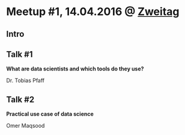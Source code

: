 # Meetup #1, 14.04.2016 @ [Zweitag](http://www.zweitag.de)

## Intro


## Talk #1
**What are data scientists and which tools do they use?**

Dr. Tobias Pfaff

## Talk #2
**Practical use case of data science**

Omer Maqsood
